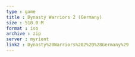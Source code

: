 ```yaml
---
type : game
title : Dynasty Warriors 2 (Germany)
size : 510.0 M
format : iso
archive : zip
server : myrient
link2 : Dynasty%20Warriors%202%20%28Germany%29
---
```

